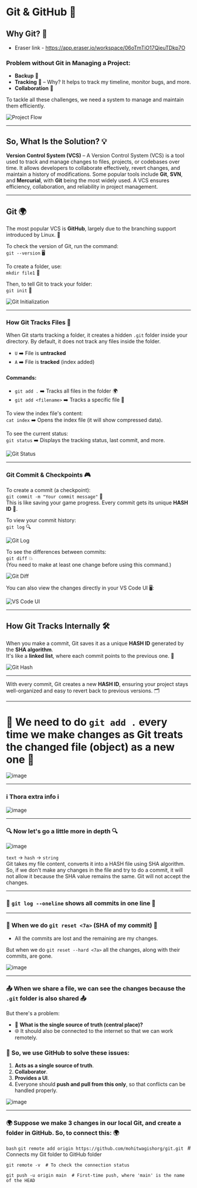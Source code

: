 # Git & GitHub 🚀

## Why Git? 🤔

- Eraser link - https://app.eraser.io/workspace/06oTmTiO17QjeuTDkp7O

### **Problem without Git in Managing a Project:**
- **Backup** 💾
- **Tracking** 📅 – Why? It helps to track my timeline, monitor bugs, and more.
- **Collaboration** 🤝

To tackle all these challenges, we need a system to manage and maintain them efficiently.

![Project Flow](https://github.com/user-attachments/assets/2327eaba-55d4-462f-8c88-7d1340c17ca3)

---

## So, What Is the Solution? 💡

**Version Control System (VCS)** – A Version Control System (VCS) is a tool used to track and manage changes to files, projects, or codebases over time. It allows developers to collaborate effectively, revert changes, and maintain a history of modifications. Some popular tools include **Git**, **SVN**, and **Mercurial**, with **Git** being the most widely used. A VCS ensures efficiency, collaboration, and reliability in project management. 

---

## Git 🌍

The most popular VCS is **GitHub**, largely due to the branching support introduced by Linux. 🌱

To check the version of Git, run the command:  
`git --version` 🖥️

To create a folder, use:  
`mkdir file1` 📂

Then, to tell Git to track your folder:  
`git init` 🔄

![Git Initialization](https://github.com/user-attachments/assets/c8924b5c-e49e-454e-8aab-b4a4eef47714)

---

### How Git Tracks Files 📁

When Git starts tracking a folder, it creates a hidden `.git` folder inside your directory. By default, it does not track any files inside the folder.

- `U` ➡️ File is **untracked**
- `A` ➡️ File is **tracked** (index added)

#### Commands:

- `git add .` ➡️ Tracks all files in the folder 🌍
- `git add <filename>` ➡️ Tracks a specific file 📝

To view the index file's content:  
`cat index` ➡️ Opens the index file (it will show compressed data).

To see the current status:  
`git status` ➡️ Displays the tracking status, last commit, and more.

![Git Status](https://github.com/user-attachments/assets/9d9c6d83-8488-4c56-b487-2395b4cc534f)

---

### Git Commit & Checkpoints 🎮

To create a commit (a checkpoint):  
`git commit -m "Your commit message"` 🔑  
This is like saving your game progress. Every commit gets its unique **HASH ID** 🔐.

To view your commit history:  
`git log` 🔍

![Git Log](https://github.com/user-attachments/assets/2a13f20f-41b2-495e-ad36-dc581da8d175)

To see the differences between commits:  
`git diff` 💥  
(You need to make at least one change before using this command.)

![Git Diff](https://github.com/user-attachments/assets/e611bbb7-23d5-4efc-b47f-a8635785ebff)

You can also view the changes directly in your VS Code UI 🖥️:

![VS Code UI](https://github.com/user-attachments/assets/00a34f74-a250-44a0-bf60-e230579ec274)

---

## How Git Tracks Internally 🛠️

When you make a commit, Git saves it as a unique **HASH ID** generated by the **SHA algorithm**.  
It's like a **linked list**, where each commit points to the previous one. 🔗

![Git Hash](https://github.com/user-attachments/assets/e777236d-e45a-463f-ab49-5057aabff462)

---

With every commit, Git creates a new **HASH ID**, ensuring your project stays well-organized and easy to revert back to previous versions. 🗂️

---

# 🚨 We need to do `git add .` every time we make changes as Git treats the changed file (object) as a new one 🚨

![image](https://github.com/user-attachments/assets/a3c30cd8-de81-4ba6-87eb-4395d506d445)

---

### ℹ️ Thora extra info ℹ️

![image](https://github.com/user-attachments/assets/21c5b517-b825-421f-a07c-7c52f97791be)

---

### 🔍 Now let's go a little more in depth 🔍

![image](https://github.com/user-attachments/assets/b08bc2a7-77f0-4c72-bf31-48b97e549d02)

`text` → `hash` → `string`  
Git takes my file content, converts it into a HASH file using SHA algorithm. So, if we don't make any changes in the file and try to do a commit, it will not allow it because the SHA value remains the same. Git will not accept the changes.

---

### 📝 `git log --oneline` shows all commits in one line 📝

---

### 🔄 When we do `git reset <7a>` (SHA of my commit) 🔄
- All the commits are lost and the remaining are my changes.
  
But when we do `git reset --hard <7a>` all the changes, along with their commits, are gone.  

![image](https://github.com/user-attachments/assets/c57287c3-0ca9-45b6-9ced-4a2b10d32781)

---

### 📤 When we share a file, we can see the changes because the `.git` folder is also shared 📤

But there's a problem:
- 🤔 **What is the single source of truth (central place)?**
- 🌐 It should also be connected to the internet so that we can work remotely.

### 🏡 So, we use **GitHub** to solve these issues:
1. **Acts as a single source of truth**.
2. **Collaborator**.
3. **Provides a UI**.
4. Everyone should **push and pull from this only**, so that conflicts can be handled properly.

![image](https://github.com/user-attachments/assets/3bcf0218-fafe-4adf-9712-66c1e00f091c)

---

### 🌍 Suppose we make 3 changes in our local Git, and create a folder in GitHub. So, to connect this: 🌍

```bash```
```git remote add origin https://github.com/mohitwagishorg/git.git ``` # Connects my Git folder to GitHub folder

```git remote -v  # To check the connection status```  

```git push -u origin main  # First-time push, where 'main' is the name of the HEAD```



